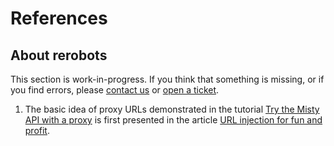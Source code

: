# References

## About rerobots

This section is work-in-progress.
If you think that something is missing, or if you find errors, please [contact
us](https://rerobots.net/contact) or [open a
ticket](https://github.com/rerobots/doc-help/issues).

1. The basic idea of proxy URLs demonstrated in the tutorial [Try the Misty API with a proxy](tutorial_proxy_fixedmisty.html) is first presented in the article [URL injection for fun and profit](https://community.mistyrobotics.com/t/url-injection-for-fun-and-profit/1110).
